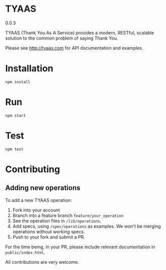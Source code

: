 # TYAAS

0.0.3

TYAAS (Thank You As A Service) provides a modern, RESTful, scalable solution to the common problem of saying Thank You.

Please see http://tyaas.com for API documentation and examples.

# Installation

	npm install

# Run

	npm start

# Test

	npm test

# Contributing

## Adding new operations

To add a new TYAAS operation:

1. Fork into your account
2. Branch into a feature branch `feature/your_operation`
3. See the operation files in `/lib/operations`.
4. Add specs, using `/spec/operations` as examples. We won't be merging operations without working specs.
5. Push to your fork and submit a PR.

For the time being, in your PR, please include relevant documentation in `public/index.html`.

All contributions are very welcome.
